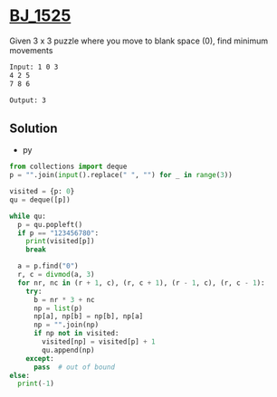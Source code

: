 # [BJ_1525](https://acmicpc.net/problem/1525)

Given 3 x 3 puzzle where you move to blank space (0), find minimum movements

```txt
Input: 1 0 3
4 2 5
7 8 6

Output: 3
```

## Solution

* py

```py
from collections import deque
p = "".join(input().replace(" ", "") for _ in range(3))

visited = {p: 0}
qu = deque([p])

while qu:
  p = qu.popleft()
  if p == "123456780":
    print(visited[p])
    break

  a = p.find("0")
  r, c = divmod(a, 3)
  for nr, nc in (r + 1, c), (r, c + 1), (r - 1, c), (r, c - 1):
    try:
      b = nr * 3 + nc
      np = list(p)
      np[a], np[b] = np[b], np[a]
      np = "".join(np)
      if np not in visited:
        visited[np] = visited[p] + 1
        qu.append(np)
    except:
      pass  # out of bound
else:
  print(-1)
```
